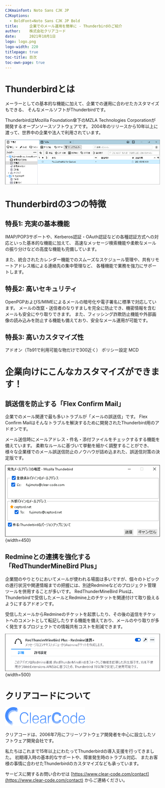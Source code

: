 ```yaml
---
CJKmainfont: Noto Sans CJK JP
CJKoptions:
  - BoldFont=Noto Sans CJK JP Bold
title:     企業でのメール運用を簡単に - Thunderbirdのご紹介
author:    株式会社クリアコード
date:      2021年10月1日
logo: logo.png
logo-width: 220
titlepage: true
toc-title: 目次
toc-own-page: true
---
```


# Thunderbirdとは

メーラーとしての基本的な機能に加えて、企業での運用に合わせたカスタマイズもできる、
そんなメールソフトがThunderbirdです。

ThunderbirdはMozilla Foundation傘下のMZLA Technologies Corporationが開発するオープンソースソフトウェアです。
2004年のリリースから10年以上に渡って、世界中の企業や法人で利用されています。

![](menu.png)

# Thunderbirdの3つの特徴

## 特長1: 充実の基本機能

IMAP/POP3サポートや、Kerberos認証・OAuth認証などの各種認証方式への対応といった基本的な機能に加えて、
高速なメッセージ検索機能や柔軟なメールの振り分けなどの高度な機能も完備しています。

また、統合されたカレンダー機能でのスムーズなスケジュール管理や、共有リモートアドレス帳による連絡先の集中管理など、
各種機能で業務を強力にサポートします。

## 特長2: 高いセキュリティ

OpenPGPおよびS/MIMEによるメールの暗号化や電子署名に標準で対応しています。
メールの改竄・送信者のなりすましを完全に防止でき、機密情報を含むメールも安全にやり取りできます。
また、フィッシング詐欺防止機能や外部画像の読み込みを防止する機能も備えており、安全なメール運用が可能です。

## 特長3: 高いカスタマイズ性

アドオン（Tb91で利用可能な物だけで300近く）
ポリシー設定
MCD


# 企業向けにこんなカスタマイズができます！

## 誤送信を防止する「Flex Confirm Mail」

企業でのメール関連で最も多いトラブルが「メールの誤送信」です。
Flex Confirm Mailはそんなトラブルを解決するために開発されたThunderbird用のアドオンです。

メール送信時にメールアドレス・件名・添付ファイルをチェックするする機能を備えています。
柔軟なルールに基づいて挙動を細かく調整することができ、
様々な企業様でのメール誤送信防止のノウハウが詰め込まれた、誤送信対策の決定版です。

![](flexconfirm.png){width=450}

## Redmineとの連携を強化する「RedThunderMineBird Plus」

企業間のやりとりにおいてメールが使われる場面は多いですが、個々のトピックの進行状況や関連情報までの把握には、別途Redmineなどのプロジェクト管理ツールを併用することが多いです。
RedThunderMineBird Plusは、Thunderbirdで受信したメールとRedmine上のチケットを関連付けて取り扱えるようにするアドオンです。

受信したメールからRedmineのチケットを起票したり、その後の返信をチケットへのコメントとして転記したりする機能を備えており、メールのやり取りが多く発生するプロジェクトでの情報共有コストを削減できます。

![](redmine.png){width=500}

# クリアコードについて

![](clear-code.png)

クリアコードは、2006年7月にフリーソフトウェア開発者を中心に設立したソフトウェア開発会社です。

私たちはこれまで15年以上にわたってThunderbirdの導入支援を行ってきました。
初期導入時の基本的なサポートや、障害発生時のトラブル対応、
またお客様の事情に合わせたThunderbirdのカスタマイズなども承っています。

サービスに関するお問い合わせは [https://www.clear-code.com/contact](https://www.clear-code.com/contact) からご連絡ください。
